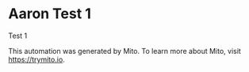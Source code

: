 
# Aaron Test 1

Test 1

This automation was generated by Mito. To learn more about Mito, visit https://trymito.io.

